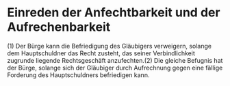 # Einreden der Anfechtbarkeit und der Aufrechenbarkeit

(1) Der Bürge kann die Befriedigung des Gläubigers verweigern, solange dem Hauptschuldner das Recht zusteht, das seiner Verbindlichkeit zugrunde liegende Rechtsgeschäft anzufechten.(2) Die gleiche Befugnis hat der Bürge, solange sich der Gläubiger durch Aufrechnung gegen eine fällige Forderung des Hauptschuldners befriedigen kann. 

